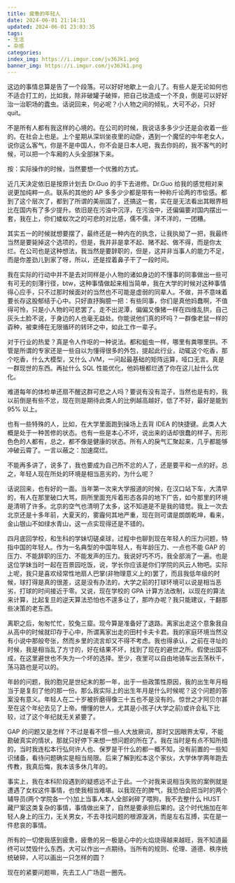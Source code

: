 ```yaml
---
title: 疲惫的年轻人
date: 2024-06-01 21:14:31
updated: 2024-06-01 23:03:35
tags:
- 生活
- 杂感
categories:
index_img: https://i.imgur.com/jv36Jk1.png
banner_img: https://i.imgur.com/jv36Jk1.png
---
```


这边的事情总算是告了一个段落。可以好好地歇上一会儿了。有些人是无论如何也不适合打工的，比如我，除非破罐子破摔，把自己妆造成一个不良，倒是可以好好治一治职场的蠹虫。话说回来，何必呢？小人物之间的倾轧，大可不必，只好 quit。

不是所有人都有我这样的心境的。在公司的时候，我说话多多少少还是会收着一些的。在社会上也是。上个星期从深圳坐夜里的动卧，遇到一个魔怔的中年老女人，说你这么客气，你是不是中国人，你不会是日本人吧，我去你妈的，我不客气的时候，可以把一个车厢的人头全部抹下来。

按：实际操作的时候，当然要想一个优雅的方式。

近几天决定依旧是按原计划去 Dr.Guo 的手下去进修。Dr.Guo 给我的感觉相对来说更加纯粹一点。联系的其他的 AP 多多少少都是带有一种称斤论两的市侩感。都到了这个层次了，都到了所谓的美丽国了，还搞这一套，实在是无法看出其眼界相比在国内有了多少提升。依旧是在污浊中沉浮，在污浊中，还偏偏要对国内摆出一套，我在上，你们蝼蚁次之的可悲的对比感，儒不儒，洋不洋的，一团糟。

其实五一的时候就想要摆了，最终还是一种内在的执念，让我执拗了一把，我最终当然是要毙掉这个选项的，但是，我并非是拿不起、赌不起、做不得，而是你太烂。在公司也是这种想法，我当然是要辞职的，但是，这并非当事人的能力不足，而是你差劲儿到家了呀，所以，还是捏着鼻子干了一段时间。

我在实际的行动中并不是去对同样是小人物的诸如身边的不懂事的同事做出一些可有可无的刻薄行径，btw，这种事情做起来相当简单，我在大学的时候对这种事情得心应手，只不过那时候面对的当然也不可能是虚弱的同辈人。不做，并不意味着要长存这股郁结于心中。只好直抒胸臆一把：有些同事，你们是真他妈蠢啊，不值得可怜，只是小人物的可悲罢了。走不出泥潭，偏偏又像猪一样在四维乱拱，自己灰头土脸不说，于身边的人也毫无益处。你能说他们真的坏吗？一群像老鼠一样的孬种，被束缚在无限循环的转环之中，如此工作一辈子。

对于行业的热爱？真是令人作呕的一种说法。都和蛆虫一样，哪里有粪哪里拱。不管是所谓的专家还是一些自以为懂得很多的外包，提起此行业，动辄这个吃香，那个吃香，什么大模型，又什么 JVM，一问起最基础的矩阵运算，哑口无言。真是一群现世的东西。再扯什么 SQL 性能优化，他妈根都烂透了你在这儿扯什么优化。

难道每年的体检单还扇不醒这群可悲之人吗？要说有没有混子，当然也是有的，我以前倒是有些不忿，现在则是期待此类人的比例越高越好，低了不好，最好是能到 95% 以上。

也有一些特殊的人，比如，在大学里面跑到操场上去背 IDEA 的快捷键。此类人大概是处于一种苦修的状态。也有一些是本心不坏，说出来的话却很蠢的样子。形形色色的人都有，总之，都不像是健康的状态。所有人的戾气汇聚起来，几乎都能够冲破云霄了。一言以蔽之：加速腐烂。

不能再多讲了，说多了，我也要成为自己所不忿的人了，还是要平和一点的好。总之，年轻人现在所处的环境是相当恶劣的，为什么呢？

话说回来，也有好的一面。当年第一次来大学报道的时候，在汉口站下车，大清早的，有人在那里破口大骂，厕所里面充斥着形态各异的地下广告，如今那里的环境是清明了许多。北京的空气也清明了太多，这不知道是不是我的错觉。我上一次去北京还是十多年前，大夏天的，雾霾何其地严重，现在则可谓是朗朗乾坤，看来，金山银山不如绿水青山，这一点实现得还是不错的。

四月底回学校，和生科的学妹切磋桌球，过程中也聊到现在年轻人的压力问题，特指中国的年轻人。作为一名典型的中国年轻人，有年龄压力、一点也不能 GAP 的压力、不能辞职的压力、不能发声的压力。我说好巧不巧，我全部淌了一遍。也是这位学妹当时一起在百景园吃饭，说，学长你应该是你们学院的风云人物吧。实际上呢，我只是喜欢经常性地扇人巴掌(非物理意义上的)罢了，而且我低年级的时候，球打得是真的很差，这是没有办法的，大学之前的打球环境可以说是相当恶劣，打球的时间接近于零。又说，现在学校的 GPA 计算方法改制，以现在的算法来计算，比起复旦的逆天算法恐怕也不遑多让了，那咋办呢？我只能建议，干翻那些决策的老东西。

离职之后，匆匆忙忙，狡兔三窟。现今算是准备好了退路。离家出走这个意象我自从高中的时候就印存于心中，所谓离家出走的田村卡夫卡君。我的家庭环境当然没有小说中那般夸张，然而乡里的流言却又不得不考虑。我也得承认，之前在寻址的时候，我是相当乱了方寸的，好在结果不坏，找到了现在的避世之所。假使出国不成，在这里避世也不失为一个坏的选择。至少，夜里可以自由地骑车出去荡秋千，荡马路也是可以的。

年龄的问题，我的胞兄是世纪末的那一年，出于一些政策性原因，我的出生年月相当于是复刻了他的那一份。那么我实际上的出生年月是什么时候呢？这个问题的答案没有意义。年轻人在二十岁被折磨得像三十五也不是没有的。惊世之才阿贝尔甚至在这个年纪去见了上帝。懵懂的世人，尤其是小孩子(大学之前)或许会私下比较，过了这个年纪就无关紧要了。

GAP 的问题又是怎样？不过是看不惯一些人大放厥词，那时又因眼界太窄，不能勘破真实的情状，那就只好停下来想一想问题的所在了。我在当时是有点不知所措的，当时我连松本行弘何许人也、保罗是干什么的都一概不知，没有前置的一些知识储备，看待问题确实是相当局限。后来了解到松本这个家伙，大学休学两年跑去传教，我真后悔，我本该多休几年的。

事实上，我在本科阶段遇到的疑惑远不止于此。一个对我来说相当失败的案例就是遭遇了女权这件事情，也使我相当难堪。以我现在的脾气，我恐怕会把当时的两个辅导员(两个学院各一个)加上当事人本人全部剁碎了喂狗，我不去整什么 HUST 藏尸案这类复杂的事情，事情做出来了，自然是要承担后果的。这个时代施加在年轻人身上的压力，无关男女，不去寻找问题的根源漩涡，而是左右互搏，实在是一件悲哀的事情。

所有的一切使我感到疲惫，疲惫的另一极是心中的火焰烧得越来越旺，我不知道最终可以焚毁什么东西，大可以作出一点期待。当所有的规则、伦理、道德、秩序统统破碎，人可以画出一只怎样的圆？

现在的紧要问题嘛，先去工人广场逛一圈先。


